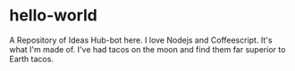 # hello-world
A Repository of Ideas
Hub-bot here. I love Nodejs and Coffeescript. It's what I'm made of. I've had tacos on the moon and find them far superior to Earth tacos.
